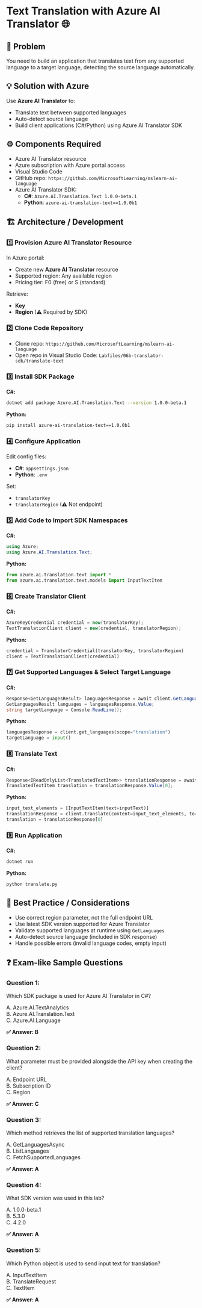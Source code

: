 # Text Translation with Azure AI Translator 🌐

## 🧩 Problem

You need to build an application that translates text from any supported language to a target language, detecting the source language automatically.

## 💡 Solution with Azure

Use **Azure AI Translator** to:

- Translate text between supported languages
- Auto-detect source language
- Build client applications (C#/Python) using Azure AI Translator SDK

## ⚙️ Components Required

- Azure AI Translator resource
- Azure subscription with Azure portal access
- Visual Studio Code
- GitHub repo: `https://github.com/MicrosoftLearning/mslearn-ai-language`
- Azure AI Translator SDK:
  - **C#**: `Azure.AI.Translation.Text 1.0.0-beta.1`
  - **Python**: `azure-ai-translation-text==1.0.0b1`

## 🏗️ Architecture / Development

### 1️⃣ Provision Azure AI Translator Resource

In Azure portal:
- Create new **Azure AI Translator** resource
- Supported region: Any available region
- Pricing tier: F0 (free) or S (standard)

Retrieve:
- **Key**
- **Region** (⚠ Required by SDK)

### 2️⃣ Clone Code Repository

- Clone repo: `https://github.com/MicrosoftLearning/mslearn-ai-language`
- Open repo in Visual Studio Code: `Labfiles/06b-translator-sdk/translate-text`

### 3️⃣ Install SDK Package

**C#:**
```bash
dotnet add package Azure.AI.Translation.Text --version 1.0.0-beta.1
```

**Python:**
```bash
pip install azure-ai-translation-text==1.0.0b1
```

### 4️⃣ Configure Application

Edit config files:
- **C#**: `appsettings.json`
- **Python**: `.env`

Set:
- `translatorKey`
- `translatorRegion` (⚠ Not endpoint)

### 5️⃣ Add Code to Import SDK Namespaces

**C#:**
```csharp
using Azure;
using Azure.AI.Translation.Text;
```

**Python:**
```python
from azure.ai.translation.text import *
from azure.ai.translation.text.models import InputTextItem
```

### 6️⃣ Create Translator Client

**C#:**
```csharp
AzureKeyCredential credential = new(translatorKey);
TextTranslationClient client = new(credential, translatorRegion);
```

**Python:**
```python
credential = TranslatorCredential(translatorKey, translatorRegion)
client = TextTranslationClient(credential)
```

### 7️⃣ Get Supported Languages & Select Target Language

**C#:**
```csharp
Response<GetLanguagesResult> languagesResponse = await client.GetLanguagesAsync(scope:"translation");
GetLanguagesResult languages = languagesResponse.Value;
string targetLanguage = Console.ReadLine();
```

**Python:**
```python
languagesResponse = client.get_languages(scope="translation")
targetLanguage = input()
```

### 8️⃣ Translate Text

**C#:**
```csharp
Response<IReadOnlyList<TranslatedTextItem>> translationResponse = await client.TranslateAsync(targetLanguage, inputText);
TranslatedTextItem translation = translationResponse.Value[0];
```

**Python:**
```python
input_text_elements = [InputTextItem(text=inputText)]
translationResponse = client.translate(content=input_text_elements, to=[targetLanguage])
translation = translationResponse[0]
```

### 9️⃣ Run Application

**C#:**
```bash
dotnet run
```

**Python:**
```bash
python translate.py
```

## 🔧 Best Practice / Considerations

- Use correct region parameter, not the full endpoint URL
- Use latest SDK version supported for Azure Translator
- Validate supported languages at runtime using `GetLanguages`
- Auto-detect source language (included in SDK response)
- Handle possible errors (invalid language codes, empty input)

## ❓ Exam-like Sample Questions

### Question 1:
Which SDK package is used for Azure AI Translator in C#?

A. Azure.AI.TextAnalytics  
B. Azure.AI.Translation.Text  
C. Azure.AI.Language

**✅ Answer: B**

### Question 2:
What parameter must be provided alongside the API key when creating the client?

A. Endpoint URL  
B. Subscription ID  
C. Region

**✅ Answer: C**

### Question 3:
Which method retrieves the list of supported translation languages?

A. GetLanguagesAsync  
B. ListLanguages  
C. FetchSupportedLanguages

**✅ Answer: A**

### Question 4:
What SDK version was used in this lab?

A. 1.0.0-beta.1  
B. 5.3.0  
C. 4.2.0

**✅ Answer: A**

### Question 5:
Which Python object is used to send input text for translation?

A. InputTextItem  
B. TranslateRequest  
C. TextItem

**✅ Answer: A**